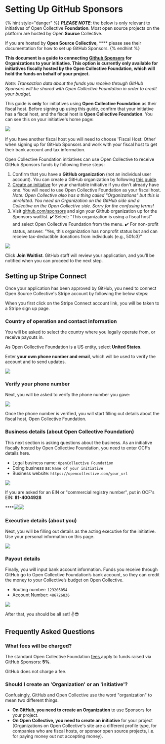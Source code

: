 # Setting Up GitHub Sponsors

{% hint style="danger" %}
_**PLEASE NOTE**_**:** the below is only relevant to initiatives of Open Collective **Foundation**. Most open source projects on the platform are hosted by Open **Source** Collective.

If you are hosted by **Open Source Collective**, **** please see their documentation for how to set up GitHub Sponsors.
{% endhint %}

**This document is a guide to connecting** [**Github Sponsors**](https://github.com/sponsors) **for Organizations to your initiative. This option is currently only available for initiatives fiscally hosted by the** **Open Collective Foundation, which will hold the funds on behalf of your project.**

_Note: Transaction data about the funds you receive through GitHub Sponsors will be shared with Open Collective Foundation in order to credit your budget._

This guide is **only** for initiatives using **Open Collective Foundation** as their fiscal host. Before signing up using this guide, confirm that your initiative has a fiscal host, and the fiscal host is **Open Collective Foundation**. You can see this on your initiative's home page:

​![](https://firebasestorage.googleapis.com/v0/b/gitbook-28427.appspot.com/o/assets%2F-LWSZizTt4ZC1UNDV89f%2Fsync%2F278244fab32513c618371c3b6a3050d976e5b19e.png?generation=1606688579025573\&alt=media)​

If you have another fiscal host you will need to choose 'Fiscal Host: Other' when signing up for GitHub Sponsors and work with your fiscal host to get their bank account and tax information.

Open Collective Foundation initiatives can use Open Collective to receive GitHub Sponsors funds by following these steps:

1. Confirm that you have a **GitHub organization** (not an individual user account). You can create a GitHub organization by following [this guide](https://help.github.com/en/github/setting-up-and-managing-organizations-and-teams/creating-a-new-organization-from-scratch).
2. ​[Create an initiative](https://opencollective.com/foundation/apply) for your charitable initiative if you don't already have one. You will need to use Open Collective Foundation as your fiscal host. _Note: Open Collective also has a thing called "Organizations" but this is unrelated. You need an Organization on the GitHub side and a Collective on the Open Collective side. Sorry for the confusing terms!_
3. Visit [github.com/sponsors](http://github.com/sponsors) and sign your Github organization up for the Sponsors waitlist. ✔️ Select: "This organization is using a fiscal host" and select Open Collective Foundation from the menu. ✔️ For non-profit status, answer: “Yes, this organization has nonprofit status but and can receive tax-deductible donations from individuals (e.g., 501c3)”

![](https://gblobscdn.gitbook.com/assets%2F-LWSZizTt4ZC1UNDV89f%2F-MFxXKq-CdYihAePMSWz%2F-MFxYAID8QwGN\_9doM2x%2FScreen%20Shot%202020-08-30%20at%204.07.15%20PM.png?alt=media\&token=df065229-e5da-4270-b2a0-0e2fb7d8c98c)

Click **Join Waitlist**. GitHub staff will review your application, and you'll be notified when you can proceed to the next step.

## Setting up Stripe Connect <a href="#setting-up-stripe-connect" id="setting-up-stripe-connect"></a>

Once your application has been approved by GitHub, you need to connect Open Source Collective's Stripe account by following the below steps:

When you first click on the Stripe Connect account link, you will be taken to a Stripe sign up page.

### Country of operation and contact information <a href="#country-of-operation-and-contact-information" id="country-of-operation-and-contact-information"></a>

You will be asked to select the country where you legally operate from, or receive payouts in.

As Open Collective Foundation is a US entity, select **United States**.

Enter **your own phone number and email**, which will be used to verify the account and to send updates.

![](https://gblobscdn.gitbook.com/assets%2F-LWSZizTt4ZC1UNDV89f%2F-M00iw6LxjvRgiJAV7RD%2F-M00ixXKPP-d5gd2u27f%2Fgithub\_stripe\_1.png?alt=media)

### Verify your phone number <a href="#verify-your-phone-number" id="verify-your-phone-number"></a>

Next, you will be asked to verify the phone number you gave:

![](https://gblobscdn.gitbook.com/assets%2F-LWSZizTt4ZC1UNDV89f%2F-M00iw6LxjvRgiJAV7RD%2F-M00ixXMfQh-eNngOb-C%2Fgithub\_stripe\_2.png?alt=media)

Once the phone number is verified, you will start filling out details about the fiscal host, Open Collective Foundation.

### Business details (about Open Collective Foundation) <a href="#business-details-about-open-source-collective" id="business-details-about-open-source-collective"></a>

This next section is asking questions about the business. As an initiative fiscally hosted by Open Collective Foundation, you need to enter OCF’s details here.

* Legal business name: `OpenCollective Foundation`
* Doing business as: `Name of your initiative`
* Business website: `https://opencollective.com/your_url`

![](https://gblobscdn.gitbook.com/assets%2F-LWSZizTt4ZC1UNDV89f%2F-M2nxWFcSfHPbSM7vwFw%2F-M00ixXO1NKtAjJu4afa%2Fgithub\_stripe\_3.png?alt=media)

If you are asked for an EIN or "commercial registry number", put in OCF's EIN: **81-4004928**

****![](https://gblobscdn.gitbook.com/assets%2F-LWSZizTt4ZC1UNDV89f%2F-M8MySmM5eeYAfAKItLW%2F-M8NGeF\_6gLwvSubOP7Y%2Fimage.png?alt=media\&token=c763723e-966d-4fcb-bd32-e02742576981)![](https://gblobscdn.gitbook.com/assets%2F-LWSZizTt4ZC1UNDV89f%2F-M8MySmM5eeYAfAKItLW%2F-M8NGqZx\_YVe-sPSiMAR%2FAnnotation%202020-05-21%20172127%20\(1\).jpg?alt=media\&token=915ccfea-f298-4e63-9073-a854e8e4dce1)

### Executive details (about you) <a href="#executive-details-about-you" id="executive-details-about-you"></a>

Next, you will be filling out details as the acting executive for the initiative. Use your personal information on this page.

![](https://gblobscdn.gitbook.com/assets%2F-LWSZizTt4ZC1UNDV89f%2F-M2nxWFcSfHPbSM7vwFw%2F-M00ixXQobw-3Go3oAjT%2Fgithub\_stripe\_4.png?alt=media)

### Payout details <a href="#payout-details" id="payout-details"></a>

Finally, you will input bank account information. Funds you receive through GitHub go to Open Collective Foundation’s bank account, so they can credit the money to your Collective’s budget on Open Collective.

* Routing number: `123205054`
* Account Number: `486726836`

![](https://gblobscdn.gitbook.com/assets%2F-LWSZizTt4ZC1UNDV89f%2F-M00iw6LxjvRgiJAV7RD%2F-M00ixXYnZSoqxUEf7rL%2Fgithub\_stripe\_8.png?alt=media)

After that, you should be all set! ✌️😎

## Frequently Asked Question**s** <a href="#frequently-asked-question" id="frequently-asked-question"></a>

### What fees will be charged? <a href="#what-fees-will-be-charged" id="what-fees-will-be-charged"></a>

The standard Open Collective Foundation [fees ](https://docs.opencollective.foundation/how-it-works/fees)apply to funds raised via GitHub Sponsors: **5%**.&#x20;

GitHub does not charge a fee.

### Should I create an 'Organization' or an 'initiative'? <a href="#should-i-create-an-organization-or-a-collective" id="should-i-create-an-organization-or-a-collective"></a>

Confusingly, GitHub and Open Collective use the word "organization" to mean two different things.

* **On GitHub, you need to create an Organization** to use Sponsors for your project.
* **On Open Collective, you need to create an initiative** for your project (Organizations on Open Collective's site are a different profile type, for companies who are fiscal hosts, or sponsor open source projects, i.e. for paying money out not accepting money).
